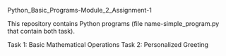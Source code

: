 Python_Basic_Programs-Module_2_Assignment-1

This repository contains Python programs (file name-simple_program.py that contain both task).

Task 1: Basic Mathematical Operations
Task 2: Personalized Greeting
